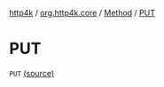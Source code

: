 [http4k](../../index.md) / [org.http4k.core](../index.md) / [Method](index.md) / [PUT](./-p-u-t.md)

# PUT

`PUT` [(source)](https://github.com/http4k/http4k/blob/master/http4k-core/src/main/kotlin/org/http4k/core/http.kt#L113)